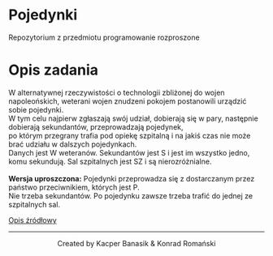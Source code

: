 # Pojedynki
Repozytorium z przedmiotu programowanie rozproszone

# Opis zadania

W alternatywnej rzeczywistości o technologii zbliżonej do wojen napoleońskich, weterani wojen znudzeni pokojem postanowili urządzić sobie pojedynki.  
W tym celu najpierw zgłaszają swój udział, dobierają się w pary, następnie dobierają sekundantów, przeprowadzają pojedynek,  
po którym przegrany trafia pod opiekę szpitalną i na jakiś czas nie może brać udziału w dalszych pojedynkach.  
Danych jest W weteranów. Sekundantów jest S i jest im wszystko jedno, komu sekundują. Sal szpitalnych jest SZ i są nierozróżnialne.  
</br>
**Wersja uproszczona:** Pojedynki przeprowadza się z dostarczanym przez państwo przeciwnikiem, których jest P.  
Nie trzeba sekundantów. Po pojedynku zawsze trzeba trafić do jednej ze szpitalnych sal.  

[Opis źródłowy](https://www.cs.put.poznan.pl/adanilecki/pr/projekty.shtml#pojedynki)

-------
<p align="center">Created by Kacper Banasik & Konrad Romański </p>
